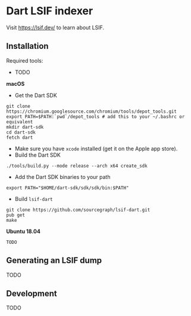 # Dart LSIF indexer

Visit https://lsif.dev/ to learn about LSIF.

## Installation

Required tools:

- TODO

**macOS**

- Get the Dart SDK

```
git clone https://chromium.googlesource.com/chromium/tools/depot_tools.git
export PATH=$PATH:`pwd`/depot_tools # add this to your ~/.bashrc or equivalent
mkdir dart-sdk
cd dart-sdk
fetch dart
```

- Make sure you have `xcode` installed (get it on the Apple app store).
- Build the Dart SDK

```
./tools/build.py --mode release --arch x64 create_sdk
```

- Add the Dart SDK binaries to your path

```
export PATH="$HOME/dart-sdk/sdk/sdk/bin:$PATH"
```

- Build `lsif-dart`

```
git clone https://github.com/sourcegraph/lsif-dart.git
pub get
make
```

**Ubuntu 18.04**

```
TODO
```

## Generating an LSIF dump

TODO

## Development

TODO
